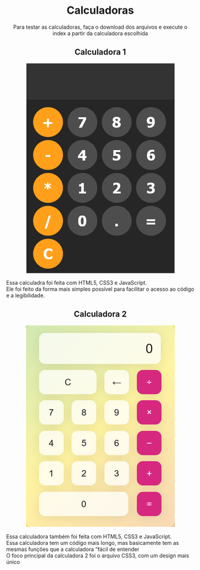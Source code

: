 <div align="center">
    <h1> Calculadoras </h1>
</div>
<p align='center'>
Para testar as calculadoras, faça o download dos arquivos e execute o index a partir da calculadora escolhida
</p>
<div align="center">
    <h2> Calculadora 1 </h2>
</div>
<p align="center">
  <img src="..\assets\calc1.png" alt="Calculator 1">
</p>

Essa calculadra foi feita com HTML5, CSS3 e JavaScript. <br />
Ele foi feito da forma mais simples possível para facilitar o acesso ao código e a legibilidade. <br />

<div align="center">
    <h2> Calculadora 2 </h2>
</div>
<p align="center">
  <img src="..\assets\calc2.png" alt="Calculator 1">
</p>

Essa calculadora também foi feita com HTML5, CSS3 e JavaScript. <br />
Essa calculadora tem um código mais longo, mas basicamente tem as mesmas funções que a calculadora “fácil de entender <br />
O foco principal da calculadora 2 foi o arquivo CSS3, com um design mais único

